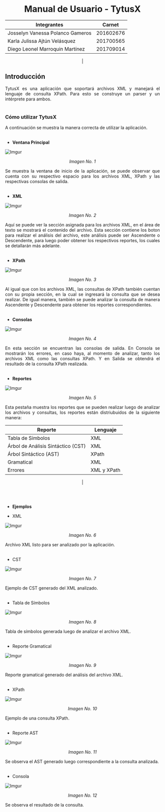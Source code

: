  <div style="text-align:center">

# **Manual de Usuario - TytusX**
</div>
  <div style="text-align:center">

|     Integrantes  |Carnet  |
|-------------|--------|
|Josselyn Vanessa Polanco Gameros|201602676|
|Karla Julissa Ajtún Velásquez|201700565|
|Diego Leonel Marroquin Martínez|201709014|
|
  </div>

## **Introducción**
 <div style="text-align:justify">
TytusX es una aplicación que soportará archivos XML y manejará el lenguaje de consulta XPath. Para esto se construye un parser y un intérprete para ambos.
</div>
<br>

 <div style="text-align:justify">

 ### **Cómo utilizar TytusX**

  <div style="text-align:justify">
  A continuación se muestra la manera correcta de utilizar la aplicación.
  <br><br>

  * **Ventana Principal**

![Imgur](https://i.imgur.com/5a1Vq8z.png) 
<div style="text-align: center">

_Imagen No. 1_
</div>
Se muestra la ventana de inicio de la aplicación, se puede observar que cuenta con su respectivo espacio para los archivos XML, XPath y las respectivas consolas de salida.
<br><br>

* **XML**

![Imgur](https://i.imgur.com/46L5Geu.png)
<div style="text-align: center">

_Imagen No. 2_
</div>
Aquí se puede ver la sección asignada para los archivos XML, en el área de texto se mostrará el contenido del archivo. Esta sección contiene los boton para realizar el análisis del archivo, este análisis puede ser Ascendente o Descendente, para luego poder obtener los respectivos reportes, los cuales se detallarán más adelante.
<br><br>

* **XPath**

![Imgur](https://i.imgur.com/4h06dm2.png)
<div style="text-align: center">

_Imagen No. 3_
</div>
Al igual que con los archivos XML, las consultas de XPath también cuentan con su propia sección, en la cual se ingresará la consulta que se desea realizar. De igual manera, también se puede analizar la consulta de manera Ascendente y Descendente para obtener los reportes correspondientes.
<br><br>

  * **Consolas**

![Imgur](https://i.imgur.com/wN2msEt.png)
<div style="text-align: center">

_Imagen No. 4_
</div>
En esta sección se encuentran las consolas de salida. En Consola se mostrarán los errores, en caso haya, al momento de analizar, tanto los archivos XML como las consultas XPath. Y en Salida se obtendrá el resultado de la consulta XPath realizada.
<br><br>

  * **Reportes**

  ![Imgur](https://i.imgur.com/J2uAXQw.png)
  <div style="text-align: center">

  _Imagen No. 5_
  </div>
Esta pestaña muestra los reportes que se pueden realizar luego de analizar los archivos y consultas, los reportes están distriubuidos de la siguiente manera: <br>
 
  <div style="text-align: center">

|              Reporte              | Lenguaje  |
|-----------------------------------|-----------|
|Tabla de Símbolos                  |XML        |
|Árbol de Análisis Sintáctico (CST) |XML        |
|Árbol Sintáctico (AST)             |XPath      |
|Gramatical                         |XML        |
|Errores                            |XML y XPath|
|
  </div>
<br><br>

* **Ejemplos**

* XML

![Imgur](https://i.imgur.com/GkHMx8C.png)
  <div style="text-align: center">

  _Imagen No. 6_
  </div>
  Archivo XML listo para ser analizado por la aplicación.
  <br><br>

* CST

![Imgur](https://i.imgur.com/D9rM7jO.png)
  <div style="text-align: center">

  _Imagen No. 7_
  </div>
  Ejemplo de CST generado del XML analizado.
  <br><br>

* Tabla de Símbolos

![Imgur](https://i.imgur.com/DJQjAg9.png)
  <div style="text-align: center">

  _Imagen No. 8_
  </div>
  Tabla de símbolos generada luego de analizar el archivo XML.
  <br><br>

* Reporte Gramatical

![Imgur](https://i.imgur.com/EeJo50e.png)
  <div style="text-align: center">

  _Imagen No. 9_
  </div>
  Reporte gramatical generado del análisis del archivo XML.
  <br><br>

* XPath

![Imgur](https://i.imgur.com/NjpuIYm.png)
  <div style="text-align: center">

  _Imagen No. 10_
  </div>
  Ejemplo de una consulta XPath.
  <br><br>

* Reporte AST

![Imgur](https://i.imgur.com/n7uiNXx.png)
  <div style="text-align: center">

  _Imagen No. 11_
  </div>
  Se observa el AST generado luego correspondiente a la consulta analizada.
  <br><br>

* Consola

![Imgur](https://i.imgur.com/Ofi6Ycq.png)
  <div style="text-align: center">

  _Imagen No. 12_
  </div>
Se observa el resultado de la consulta.

</div>

</div>